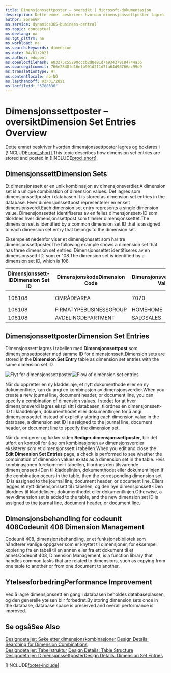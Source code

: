 ```yaml
---
title: Dimensjonssettposter – oversikt | Microsoft-dokumentasjon
description: Dette emnet beskriver hvordan dimensjonssettposter lagres og bokføres i Dynamics 365.
author: SorenGP
ms.service: dynamics365-business-central
ms.topic: conceptual
ms.devlang: na
ms.tgt_pltfrm: na
ms.workload: na
ms.search.keywords: dimension
ms.date: 04/01/2021
ms.author: edupont
ms.openlocfilehash: e03275c55290cccb2d8e91d7a934379184744a36
ms.sourcegitcommit: 766e2840fd16efb901d211d7fa64d96766ac99d9
ms.translationtype: HT
ms.contentlocale: nb-NO
ms.lasthandoff: 03/31/2021
ms.locfileid: "5788336"
---
```

# <a name="dimension-set-entries-overview"></a><span data-ttu-id="44f42-103">Dimensjonssettposter – oversikt</span><span class="sxs-lookup"><span data-stu-id="44f42-103">Dimension Set Entries Overview</span></span>
<span data-ttu-id="44f42-104">Dette emnet beskriver hvordan dimensjonssettposter lagres og bokføres i [!INCLUDE[prod_short](includes/prod_short.md)].</span><span class="sxs-lookup"><span data-stu-id="44f42-104">This topic describes how dimension set entries are stored and posted in [!INCLUDE[prod_short](includes/prod_short.md)].</span></span>  

## <a name="dimension-sets"></a><span data-ttu-id="44f42-105">Dimensjonssett</span><span class="sxs-lookup"><span data-stu-id="44f42-105">Dimension Sets</span></span>  
<span data-ttu-id="44f42-106">Et dimensjonssett er en unik kombinasjon av dimensjonsverdier.</span><span class="sxs-lookup"><span data-stu-id="44f42-106">A dimension set is a unique combination of dimension values.</span></span> <span data-ttu-id="44f42-107">Det lagres som dimensjonssettposter i databasen.</span><span class="sxs-lookup"><span data-stu-id="44f42-107">It is stored as dimension set entries in the database.</span></span> <span data-ttu-id="44f42-108">Hver dimensjonssettpost representerer én enkelt dimensjonsverdi.</span><span class="sxs-lookup"><span data-stu-id="44f42-108">Each dimension set entry represents a single dimension value.</span></span> <span data-ttu-id="44f42-109">Dimensjonssettet identifiseres av en felles dimensjonssett-ID som tilordnes hver dimensjonssettpost som tilhører dimensjonssettet.</span><span class="sxs-lookup"><span data-stu-id="44f42-109">The dimension set is identified by a common dimension set ID that is assigned to each dimension set entry that belongs to the dimension set.</span></span>  

<span data-ttu-id="44f42-110">Eksempelet nedenfor viser et dimensjonssett som har tre dimensjonssettposter.</span><span class="sxs-lookup"><span data-stu-id="44f42-110">The following example shows a dimension set that has three dimension set entries.</span></span> <span data-ttu-id="44f42-111">Dimensjonssettet identifiseres av en dimensjonssett-ID, som er 108.</span><span class="sxs-lookup"><span data-stu-id="44f42-111">The dimension set is identified by a dimension set ID, which is 108.</span></span>  

|<span data-ttu-id="44f42-112">Dimensjonssett-ID</span><span class="sxs-lookup"><span data-stu-id="44f42-112">Dimension Set ID</span></span>|<span data-ttu-id="44f42-113">Dimensjonskode</span><span class="sxs-lookup"><span data-stu-id="44f42-113">Dimension Code</span></span>|<span data-ttu-id="44f42-114">Dimensjonsverdikode</span><span class="sxs-lookup"><span data-stu-id="44f42-114">Dimension Value Code</span></span>|<span data-ttu-id="44f42-115">Navn på dimensjonsverdi</span><span class="sxs-lookup"><span data-stu-id="44f42-115">Dimension Value Name</span></span>|  
|----------------------|--------------------|--------------------------|--------------------------|  
|<span data-ttu-id="44f42-116">108</span><span class="sxs-lookup"><span data-stu-id="44f42-116">108</span></span>|<span data-ttu-id="44f42-117">OMRÅDE</span><span class="sxs-lookup"><span data-stu-id="44f42-117">AREA</span></span>|<span data-ttu-id="44f42-118">70</span><span class="sxs-lookup"><span data-stu-id="44f42-118">70</span></span>|<span data-ttu-id="44f42-119">Amerika – nord</span><span class="sxs-lookup"><span data-stu-id="44f42-119">America North</span></span>|  
|<span data-ttu-id="44f42-120">108</span><span class="sxs-lookup"><span data-stu-id="44f42-120">108</span></span>|<span data-ttu-id="44f42-121">FIRMATYPE</span><span class="sxs-lookup"><span data-stu-id="44f42-121">BUSINESSGROUP</span></span>|<span data-ttu-id="44f42-122">HOME</span><span class="sxs-lookup"><span data-stu-id="44f42-122">HOME</span></span>|<span data-ttu-id="44f42-123">Hjem</span><span class="sxs-lookup"><span data-stu-id="44f42-123">Home</span></span>|  
|<span data-ttu-id="44f42-124">108</span><span class="sxs-lookup"><span data-stu-id="44f42-124">108</span></span>|<span data-ttu-id="44f42-125">AVDELING</span><span class="sxs-lookup"><span data-stu-id="44f42-125">DEPARTMENT</span></span>|<span data-ttu-id="44f42-126">SALG</span><span class="sxs-lookup"><span data-stu-id="44f42-126">SALES</span></span>|<span data-ttu-id="44f42-127">Salg</span><span class="sxs-lookup"><span data-stu-id="44f42-127">Sales</span></span>|  

## <a name="dimension-set-entries"></a><span data-ttu-id="44f42-128">Dimensjonssettposter</span><span class="sxs-lookup"><span data-stu-id="44f42-128">Dimension Set Entries</span></span>  
<span data-ttu-id="44f42-129">Dimensjonssett lagres i tabellen med **Dimensjonssettpost** som dimensjonssettposter med samme ID for dimensjonssett.</span><span class="sxs-lookup"><span data-stu-id="44f42-129">Dimension sets are stored in the **Dimension Set Entry** table as dimension set entries with the same dimension set ID.</span></span>  

<span data-ttu-id="44f42-130">![Flyt for dimensjonssettposter](media/dimensionentrynav7.png "Flyt for dimensjonssettposter")</span><span class="sxs-lookup"><span data-stu-id="44f42-130">![Flow of dimension set entries](media/dimensionentrynav7.png "Flow of dimension set entries")</span></span>  

<span data-ttu-id="44f42-131">Når du oppretter en ny kladdelinje, et nytt dokumenthode eller en ny dokumentlinje, kan du angi en kombinasjon av dimensjonsverdier.</span><span class="sxs-lookup"><span data-stu-id="44f42-131">When you create a new journal line, document header, or document line, you can specify a combination of dimension values.</span></span> <span data-ttu-id="44f42-132">I stedet for at hver dimensjonsverdi lagres eksplisitt i databasen, tilordnes en dimensjonssett-ID til kladdelinjen, dokumenthodet eller dokumentlinjen for å angi dimensjonssettet.</span><span class="sxs-lookup"><span data-stu-id="44f42-132">Instead of explicitly storing each dimension value in the database, a dimension set ID is assigned to the journal line, document header, or document line to specify the dimension set.</span></span>  

<span data-ttu-id="44f42-133">Når du redigerer og lukker siden **Rediger dimensjonssettposter**, blir det utført en kontroll for å se om kombinasjonen av dimensjonsverdier eksisterer som et dimensjonssett i tabellen.</span><span class="sxs-lookup"><span data-stu-id="44f42-133">When you edit and close the **Edit Dimension Set Entries** page, a check is performed to see whether the combination of dimension values exists as a dimension set in the table.</span></span> <span data-ttu-id="44f42-134">Hvis kombinasjonen forekommer i tabellen, tilordnes den tilsvarende dimensjonssett-IDen til kladdelinjen, dokumenthodet eller dokumentlinjen.</span><span class="sxs-lookup"><span data-stu-id="44f42-134">If the combination occurs in the table, then the corresponding dimension set ID is assigned to the journal line, document header, or document line.</span></span> <span data-ttu-id="44f42-135">Ellers legges et nytt dimensjonssett til i tabellen, og den nye dimensjonssett-IDen tilordnes til kladdelinjen, dokumenthodet eller dokumentlinjen.</span><span class="sxs-lookup"><span data-stu-id="44f42-135">Otherwise, a new dimension set is added to the table, and the new dimension set ID is assigned to the journal line, document header, or document line.</span></span>

## <a name="codeunit-408-dimension-management"></a><span data-ttu-id="44f42-136">Dimensjonsbehandling for codeunit 408</span><span class="sxs-lookup"><span data-stu-id="44f42-136">Codeunit 408 Dimension Management</span></span>
<span data-ttu-id="44f42-137">Codeunit 408, dimensjonsbehandling, er et funksjonsbibliotek som håndterer vanlige oppgaver som er knyttet til dimensjoner, for eksempel kopiering fra én tabell til en annen eller fra ett dokument til et annet.</span><span class="sxs-lookup"><span data-stu-id="44f42-137">Codeunit 408, Dimension Management, is a function library that handles common tasks that are related to dimensions, such as copying from one table to another or from one document to another.</span></span>

## <a name="performance-improvement"></a><span data-ttu-id="44f42-138">Ytelsesforbedring</span><span class="sxs-lookup"><span data-stu-id="44f42-138">Performance Improvement</span></span>  
<span data-ttu-id="44f42-139">Ved å lagre dimensjonssett én gang i databasen beholdes databaseplassen, og den generelle ytelsen blir forbedret.</span><span class="sxs-lookup"><span data-stu-id="44f42-139">By storing dimension sets once in the database, database space is preserved and overall performance is improved.</span></span>  

## <a name="see-also"></a><span data-ttu-id="44f42-140">Se også</span><span class="sxs-lookup"><span data-stu-id="44f42-140">See Also</span></span>
<span data-ttu-id="44f42-141">[Designdetaljer: Søke etter dimensjonskombinasjoner](design-details-searching-for-dimension-combinations.md) </span><span class="sxs-lookup"><span data-stu-id="44f42-141">[Design Details: Searching for Dimension Combinations](design-details-searching-for-dimension-combinations.md) </span></span>  
<span data-ttu-id="44f42-142">[Designdetaljer: Tabellstruktur](design-details-table-structure.md) </span><span class="sxs-lookup"><span data-stu-id="44f42-142">[Design Details: Table Structure](design-details-table-structure.md) </span></span>  
[<span data-ttu-id="44f42-143">Designdetaljer: Dimensjonssettposter</span><span class="sxs-lookup"><span data-stu-id="44f42-143">Design Details: Dimension Set Entries</span></span>](design-details-dimension-set-entries.md)   


[!INCLUDE[footer-include](includes/footer-banner.md)]
